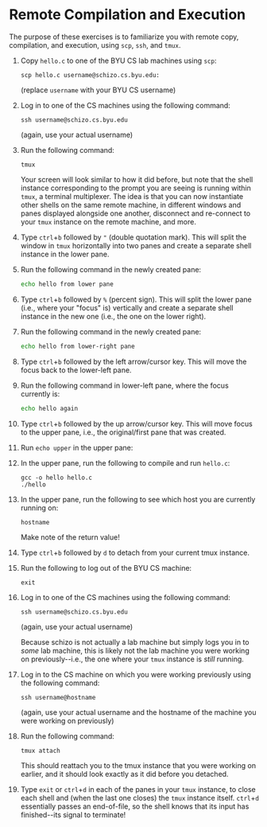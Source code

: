 # Remote Compilation and Execution

The purpose of these exercises is to familiarize you with remote copy,
compilation, and execution, using `scp`, `ssh`, and `tmux`.

 1. Copy `hello.c` to one of the BYU CS lab machines using `scp`:

    ```
    scp hello.c username@schizo.cs.byu.edu:
    ```

    (replace `username` with your BYU CS username)

 2. Log in to one of the CS machines using the following command:

    ```
    ssh username@schizo.cs.byu.edu
    ```
    (again, use your actual username)

 3. Run the following command:

    ```
    tmux
    ```

    Your screen will look similar to how it did before, but note that the shell
    instance corresponding to the prompt you are seeing is running within
    `tmux`, a terminal multiplexer.  The idea is that you can now instantiate
    other shells on the same remote machine, in different windows and panes
    displayed alongside one another, disconnect and re-connect to your `tmux`
    instance on the remote machine, and more.

 4. Type `ctrl`+`b` followed by `"` (double quotation mark).  This will split
    the window in `tmux` horizontally into two panes and create a separate
    shell instance in the lower pane.

 5. Run the following command in the newly created pane:

    ```bash
    echo hello from lower pane
    ```

 6. Type `ctrl`+`b` followed by `%` (percent sign).  This will split the lower
    pane (i.e., where your "focus" is) vertically and create a separate shell
    instance in the new one (i.e., the one on the lower right).

 7. Run the following command in the newly created pane:

    ```bash
    echo hello from lower-right pane
    ```

 8. Type `ctrl`+`b` followed by the left arrow/cursor key.  This will move the
    focus back to the lower-left pane.

 9. Run the following command in lower-left pane, where the focus currently is:

    ```bash
    echo hello again
    ```

 10. Type `ctrl`+`b` followed by the up arrow/cursor key.  This will move
     focus to the upper pane, i.e., the original/first pane that was
     created.

 11. Run `echo upper` in the upper pane:

 12. In the upper pane, run the following to compile and run `hello.c`:

     ```
     gcc -o hello hello.c
     ./hello
     ```

 13. In the upper pane, run the following to see which host you are currently
     running on:

     ```
     hostname
     ```

     Make note of the return value!

 13. Type `ctrl`+`b` followed by `d` to detach from your current tmux instance.

 14. Run the following to log out of the BYU CS machine:

     ```
     exit
     ```

 15. Log in to one of the CS machines using the following command:

     ```
     ssh username@schizo.cs.byu.edu
     ```
     (again, use your actual username)

     Because schizo is not actually a lab machine but simply logs you in to
     _some_ lab machine, this is likely not the lab machine you were working on
     previously--i.e., the one where your `tmux` instance is _still_ running.

 16. Log in to the CS machine on which you were working previously using the
     following command:

     ```
     ssh username@hostname
     ```
     (again, use your actual username and the hostname of the machine you were
     working on previously)

 17. Run the following command:

     ```
     tmux attach
     ```

     This should reattach you to the tmux instance that you were working on
     earlier, and it should look exactly as it did before you detached.

 18. Type `exit` or `ctrl`+`d` in each of the panes in your `tmux` instance, to
     close each shell and (when the last one closes) the `tmux` instance
     itself.  `ctrl`+`d` essentially passes an end-of-file, so the shell knows
     that its input has finished--its signal to terminate!
